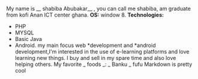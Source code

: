   My name is  __ shabiba Abubakar__ , you can call me shabiba, am graduate from kofi Anan ICT center ghana.
  **OS:**  window 8.
 **Technologies:**
 - PHP 
 - MYSQL
 - Basic Java
 - Android.
  my main focus web *development and *android development,I'm interested in the use of e-learning platforms and love learning new things.
I buy and sell in my spare time and also love helping others.
My favorite _ foods _:
_ Banku
_ fufu
Markdown is pretty cool
  
  [Email]: shabiba85@gmail.com
